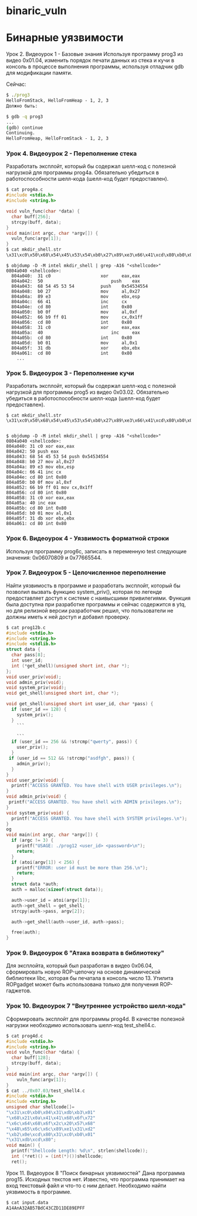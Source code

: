 # binaric_vuln
# Бинарные уязвимости

Урок 2. Видеоурок 1 - Базовые знания
Используя программу prog3 из видео 0х01.04, изменить порядок печати данных из стека и кучи в консоль в процессе выполнения программы, используя отладчик gdb для модификации памяти.

Сейчас:
```cmd
$ ./prog3 
HelloFromStack, HelloFromHeap - 1, 2, 3
Должно быть:

$ gdb -q prog3
...
(gdb) continue
Continuing.
HelloFromHeap, HelloFromStack - 1, 2, 3
```

### Урок 4. Видеоурок 2 - Переполнение стека
Разработать эксплойт, который бы содержал шелл-код с полезной нагрузкой для программы prog4a. Обязательно убедиться в работоспособности шелл-кода (шелл-код будет предоставлен).

```C
$ cat prog4a.c
#include <stdio.h>
#include <string.h>

void vuln_func(char *data) { 
  char buff[256]; 
  strcpy(buff, data); 
} 
void main(int argc, char *argv[]) {
  vuln_func(argv[1]);
} 
$ cat mkdir_shell.str 
\x31\xc0\x50\x68\x54\x45\x53\x54\xb0\x27\x89\xe3\x66\x41\xcd\x80\xb0\x0f\x66\xb9\xff\x01\xcd\x80\x31\xc0\x40\xcd\x80\xb0\x01\x31\xdb\xcd\x80
```

```CMD
$ objdump -D -M intel mkdir_shell | grep -A16 "<shellcode>"
0804a040 <shellcode>:
  804a040:  31 c0                   xor     eax,eax
  804a042:  50                          push    eax
  804a043:  68 54 45 53 54          push    0x54534554
  804a048:  b0 27                   mov     al,0x27
  804a04a:  89 e3                   mov     ebx,esp
  804a04c:  66 41                   inc     cx
  804a04e:  cd 80                   int     0x80
  804a050:  b0 0f                   mov     al,0xf
  804a052:  66 b9 ff 01             mov     cx,0x1ff
  804a056:  cd 80                   int     0x80
  804a058:  31 c0                   xor     eax,eax
  804a05a:  40                          inc     eax
  804a05b:  cd 80                   int     0x80
  804a05d:  b0 01                   mov     al,0x1
  804a05f:  31 db                   xor     ebx,ebx
  804a061:  cd 80                   int     0x80
    ...
```

### Урок 5. Видеоурок 3 - Переполнение кучи
Разработать эксплойт, который бы содержал шелл-код с полезной нагрузкой для программы prog5 из видео 0х03.02. Обязательно убедиться в работоспособности шелл-кода (шелл-код будет предоставлен).

```CMD
$ cat mkdir_shell.str
\x31\xc0\x50\x68\x54\x45\x53\x54\xb0\x27\x89\xe3\x66\x41\xcd\x80\xb0\x0f\x66\xb9\xff\x01\xcd\x80\x31\xc0\x40\xcd\x80\xb0\x01\x31\xdb\xcd\x80


$ objdump -D -M intel mkdir_shell | grep -A16 "<shellcode>"
0804a040 <shellcode>:
804a040: 31 c0 xor eax,eax
804a042: 50 push eax
804a043: 68 54 45 53 54 push 0x54534554
804a048: b0 27 mov al,0x27
804a04a: 89 e3 mov ebx,esp
804a04c: 66 41 inc cx
804a04e: cd 80 int 0x80
804a050: b0 0f mov al,0xf
804a052: 66 b9 ff 01 mov cx,0x1ff
804a056: cd 80 int 0x80
804a058: 31 c0 xor eax,eax
804a05a: 40 inc eax
804a05b: cd 80 int 0x80
804a05d: b0 01 mov al,0x1
804a05f: 31 db xor ebx,ebx
804a061: cd 80 int 0x80
```

### Урок 6. Видеоурок 4 - Уязвимость форматной строки
Используя программу prog6c, записать в переменную test следующие значения: 0x06070809 и 0x77665544.


### Урок 7. Видеоурок 5 - Целочисленное переполнение
Найти уязвимость в программе и разработать эксплойт, который бы позволил вызвать функцию system_priv(), которая по легенде предоставляет доступ к системе с наивысшими привилегиями. Функция была доступна при разработке программы и сейчас содержится в ytq, но для релизной версии разработчик решил, что пользователи не должны иметь к ней доступ и добавил проверку.

```C
$ cat prog12b.c 
#include <stdio.h>
#include <string.h>
#include <stdlib.h>
struct data {
  char pass[8];
  int user_id;
  int (*get_shell)(unsigned short int, char *);
};
void user_priv(void);
void admin_priv(void);
void system_priv(void);
void get_shell(unsigned short int, char *);

void get_shell(unsigned short int user_id, char *pass) {
  if (user_id == 128) {
    system_priv();
  }
    ```

    ```  
  if (user_id == 256 && !strcmp("qwerty", pass)) {
    user_priv();
  }
 if (user_id == 512 && !strcmp("asdfgh", pass)) {
    admin_priv();
  }
}
void user_priv(void) {
  printf("ACCESS GRANTED. You have shell with USER privileges.\n");
}
void admin_priv(void) {
 printf("ACCESS GRANTED. You have shell with ADMIN privileges.\n");
}
void system_priv(void) {
  printf("ACCESS GRANTED. You have shell with SYSTEM privileges.\n");
}
og
void main(int argc, char *argv[]) {
  if (argc != 3) {
    printf("USAGE: ./prog12 <user_id> <password>\n");
    return;
  }
  if (atoi(argv[1]) < 256) {
    printf("ERROR: user id must be more than 256.\n");
    return;
  }
  struct data *auth;
  auth = malloc(sizeof(struct data));

  auth->user_id = atoi(argv[1]);
  auth->get_shell = get_shell;
  strcpy(auth->pass, argv[2]);    

  auth->get_shell(auth->user_id, auth->pass);

  free(auth);
}
```

### Урок 9. Видеоурок 6 "Атака возврата в библиотеку"
Для эксплойта, который был разработан в видео 0х06.04, сформировать новую ROP-цепочку на основе динамической библиотеки libc, которая бы печатала в консоль число 13. Утилита ROPgadget может быть использована только для получения ROP-гаджетов.


### Урок 10. Видеоурок 7 "Внутреннее устройство шелл-кода"
Сформировать эксплойт для программы prog4d. В качестве полезной нагрузки необходимо использовать шелл-код test_shell4.c.

```C
$ cat prog4d.c 
#include <stdio.h>
#include <string.h>
void vuln_func(char *data) { 
  char buff[128]; 
  strcpy(buff, data); 
} 
void main(int argc, char *argv[]) {
    vuln_func(argv[1]);
}
$ cat ../0x07.03/test_shell4.c 
#include <stdio.h>
#include <string.h>
unsigned char shellcode[]=
"\x31\xc0\xb0\x04\x31\xdb\xb3\x01"
"\x68\x21\x0a\x41\x41\x68\x6f\x72"
"\x6c\x64\x68\x6f\x2c\x20\x57\x68"
"\x48\x65\x6c\x6c\x89\xe1\x31\xd2"
"\xb2\x0e\xcd\x80\x31\xc0\xb0\x01"
"\x31\xdb\xcd\x80";
void main() {
  printf("Shellcode Length: %d\n", strlen(shellcode));
  int (*ret)() = (int(*)())shellcode;
  ret();
```

Урок 11. Видеоурок 8 "Поиск бинарных уязвимостей"
Дана программа prog15. Исходных текстов нет. Известно, что программа принимает на вход текстовый файл и что-то с ним делает. Необходимо найти уязвимость в программе.

```C
$ cat input.data 
A14AnA32AB57BdC43CZD11DE89EPFF
```
